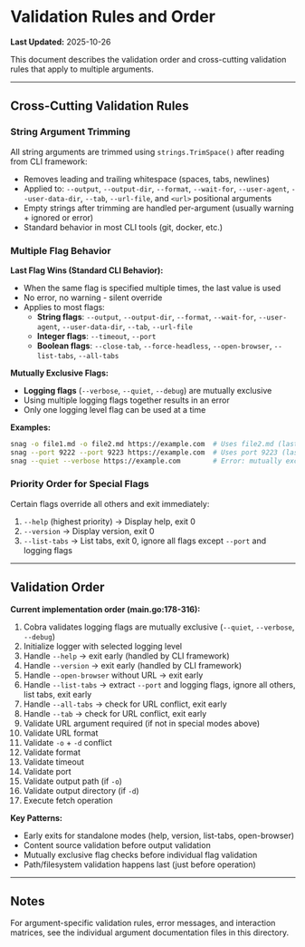 # Validation Rules and Order

**Last Updated:** 2025-10-26

This document describes the validation order and cross-cutting validation rules that apply to multiple arguments.

---

## Cross-Cutting Validation Rules

### String Argument Trimming

All string arguments are trimmed using `strings.TrimSpace()` after reading from CLI framework:

- Removes leading and trailing whitespace (spaces, tabs, newlines)
- Applied to: `--output`, `--output-dir`, `--format`, `--wait-for`, `--user-agent`, `--user-data-dir`, `--tab`, `--url-file`, and `<url>` positional arguments
- Empty strings after trimming are handled per-argument (usually warning + ignored or error)
- Standard behavior in most CLI tools (git, docker, etc.)

### Multiple Flag Behavior

**Last Flag Wins (Standard CLI Behavior):**

- When the same flag is specified multiple times, the last value is used
- No error, no warning - silent override
- Applies to most flags:
  - **String flags**: `--output`, `--output-dir`, `--format`, `--wait-for`, `--user-agent`, `--user-data-dir`, `--tab`, `--url-file`
  - **Integer flags**: `--timeout`, `--port`
  - **Boolean flags**: `--close-tab`, `--force-headless`, `--open-browser`, `--list-tabs`, `--all-tabs`

**Mutually Exclusive Flags:**

- **Logging flags** (`--verbose`, `--quiet`, `--debug`) are mutually exclusive
- Using multiple logging flags together results in an error
- Only one logging level flag can be used at a time

**Examples:**

```bash
snag -o file1.md -o file2.md https://example.com  # Uses file2.md (last flag wins)
snag --port 9222 --port 9223 https://example.com  # Uses port 9223 (last flag wins)
snag --quiet --verbose https://example.com        # Error: mutually exclusive
```

### Priority Order for Special Flags

Certain flags override all others and exit immediately:

1. `--help` (highest priority) → Display help, exit 0
2. `--version` → Display version, exit 0
3. `--list-tabs` → List tabs, exit 0, ignore all flags except `--port` and logging flags

---

## Validation Order

**Current implementation order (main.go:178-316):**

1. Cobra validates logging flags are mutually exclusive (`--quiet`, `--verbose`, `--debug`)
2. Initialize logger with selected logging level
3. Handle `--help` → exit early (handled by CLI framework)
4. Handle `--version` → exit early (handled by CLI framework)
5. Handle `--open-browser` without URL → exit early
6. Handle `--list-tabs` → extract `--port` and logging flags, ignore all others, list tabs, exit early
7. Handle `--all-tabs` → check for URL conflict, exit early
8. Handle `--tab` → check for URL conflict, exit early
9. Validate URL argument required (if not in special modes above)
10. Validate URL format
11. Validate `-o` + `-d` conflict
12. Validate format
13. Validate timeout
14. Validate port
15. Validate output path (if `-o`)
16. Validate output directory (if `-d`)
17. Execute fetch operation

**Key Patterns:**

- Early exits for standalone modes (help, version, list-tabs, open-browser)
- Content source validation before output validation
- Mutually exclusive flag checks before individual flag validation
- Path/filesystem validation happens last (just before operation)

---

## Notes

For argument-specific validation rules, error messages, and interaction matrices, see the individual argument documentation files in this directory.
